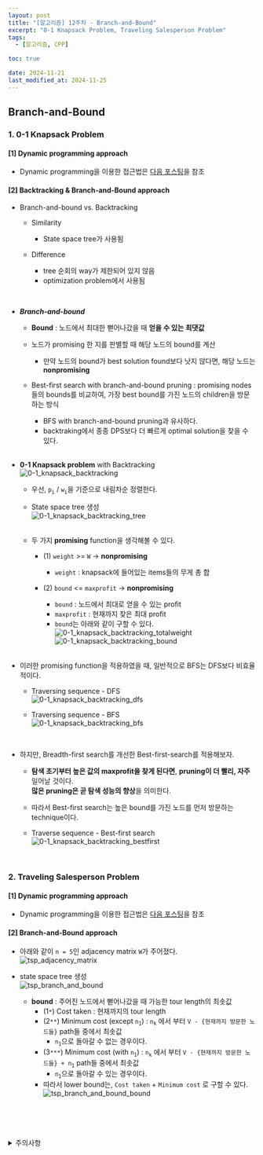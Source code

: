 ```yaml
---
layout: post
title: "[알고리즘] 12주차 - Branch-and-Bound"
excerpt: "0-1 Knapsack Problem, Traveling Salesperson Problem"
tags:
  - [알고리즘, CPP]

toc: true

date: 2024-11-21
last_modified_at: 2024-11-25
---
```

## Branch-and-Bound
### 1. 0-1 Knapsack Problem
#### [1] Dynamic programming approach
- Dynamic programming을 이용한 접근법은 [다음 포스팅][def]을 참조

#### [2] Backtracking & Branch-and-Bound approach  
- Branch-and-bound vs. Backtracking
  - Similarity
    - State space tree가 사용됨

  - Difference
    - tree 순회의 way가 제한되어 있지 않음
    - optimization problem에서 사용됨  

<br>

- ***Branch-and-bound***
  - **Bound** : 노드에서 최대한 뻗어나갔을 때 **얻을 수 있는 최댓값**
  - 노드가 promising 한 지를 판별할 때 해당 노드의 bound를 계산
    - 만약 노드의 bound가 best solution found보다 낫지 않다면, 해당 노드는 **nonpromising**  

  - Best-first search with branch-and-bound pruning : promising nodes들의 bounds를 비교하여, 가장 best bound를 가진 노드의 children을 방문하는 방식  
    - BFS with branch-and-bound pruning과 유사하다.  
    - backtraking에서 종종 DPS보다 더 빠르게 optimal solution을 찾을 수 있다.  

    <br>

- **0-1 Knapsack problem** with Backtracking  
![0-1_knapsack_backtracking][def2]  

  - 우선, `p`<sub>`i`</sub> / `w`<sub>`i`</sub>을 기준으로 내림차순 정렬한다.  

  - State space tree 생성  
  ![0-1_knapsack_backtracking_tree][def3]  

  <br>

  - 두 가지 **promising** function을 생각해볼 수 있다.  
    - (1) `weight` >= `W` -> **nonpromising**  
      - `weight` : knapsack에 들어있는 items들의 무게 총 합  

    - (2) `bound` <= `maxprofit` -> **nonpromising**  
      - `bound` : 노드에서 최대로 얻을 수 있는 profit  
      - `maxprofit` : 현재까지 찾은 최대 profit  
      - `bound`는 아래와 같이 구할 수 있다.  
      ![0-1_knapsack_backtracking_totalweight][def4]
      ![0-1_knapsack_backtracking_bound][def5]  

      <br>

- 이러한 promising function을 적용하였을 때, 일반적으로 BFS는 DFS보다 비효율적이다.  
  - Traversing sequence - DFS  
  ![0-1_knapsack_backtracking_dfs][def6]  

  - Traversing sequence - BFS  
  ![0-1_knapsack_backtracking_bfs][def7]  

<br>

- 하지만, Breadth-first search를 개선한 Best-first-search를 적용해보자.  
  - **탐색 초기부터 높은 값의 maxprofit을 찾게 된다면**, **pruning이 더 빨리, 자주** 일어날 것이다.  
  **많은 pruning은 곧 탐색 성능의 향상**을 의미한다.  

  - 따라서 Best-first search는 높은 bound를 가진 노드를 먼저 방문하는 technique이다.  

  - Traverse sequence - Best-first search  
  ![0-1_knapsack_backtracking_bestfirst][def8]  

<br>

### 2. Traveling Salesperson Problem  
#### [1] Dynamic programming approach
- Dynamic programming을 이용한 접근법은 [다음 포스팅][def9]을 참조

#### [2] Branch-and-Bound approach  
- 아래와 같이 `n = 5`인 adjacency matrix `W`가 주어졌다.  
![tsp_adjacency_matrix][def10]

- state space tree 생성  
![tsp_branch_and_bound][def11]  

  - **bound** : 주어진 노드에서 뻗어나갔을 때 가능한 tour length의 최솟값  
    - (1`*`) Cost taken : 현재까지의 tour length
    - (2`**`) Minimum cost (except `n`<sub>`1`</sub>) : `n`<sub>`k`</sub> 에서 부터 `V - {현재까지 방문한 노드들}` path들 중에서 최솟값
      - `n`<sub>`1`</sub>으로 돌아갈 수 없는 경우이다.  
    - (3`***`) Minimum cost (with `n`<sub>`1`</sub>) : `n`<sub>`k`</sub> 에서 부터 `V - {현재까지 방문한 노드들} + n`<sub>`1`</sub> path들 중에서 최솟값
      - `n`<sub>`1`</sub>으로 돌아갈 수 있는 경우이다.
    - 따라서 lower bound는, `Cost taken` + `Minimum cost` 로 구할 수 있다.  
    ![tsp_branch_and_bound_bound][def12]

<br>
<br>
<br>
<br>
<details>
<summary>주의사항</summary>
<div markdown=   "1">

이 포스팅은 강원대학교 김도형 교수님의 알고리즘 수업을 들으며 내용을 정리 한 것입니다.  
수업 내용에 대한 저작권은 교수님께 있으니,  
다른 곳으로의 무분별한 내용 복사를 자제해 주세요.

</div>
</details> 

[def]: https://orbit3230.github.io/2024/10/21/AL_week8/#6-knapsack-problem
[def2]: https://i.imgur.com/WBZvB2E.png
[def3]: https://i.imgur.com/c9dQ28f.png
[def4]: https://i.imgur.com/13I2vAH.png
[def5]: https://i.imgur.com/89Tfen7.png
[def6]: https://i.imgur.com/QDEspzq.png
[def7]: https://i.imgur.com/eTBu0UC.png
[def8]: https://i.imgur.com/EdQkEBW.png
[def9]: https://orbit3230.github.io/2024/09/23/AL_week4/#7-traveling-salesperson-problem
[def10]: https://i.imgur.com/MeHScAq.png
[def11]: https://i.imgur.com/jGKriRU.png
[def12]: https://i.imgur.com/xEtp2iI.png